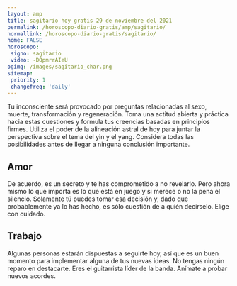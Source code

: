 ```yaml
---
layout: amp
title: sagitario hoy gratis 29 de noviembre del 2021 
permalink: /horoscopo-diario-gratis/amp/sagitario/
normallink: /horoscopo-diario-gratis/sagitario/
home: FALSE
horoscopo:
 signo: sagitario
 video: -DQpmrrAIeU
ogimg: /images/sagitario_char.png
sitemap:
 priority: 1
 changefreq: 'daily'
---
```



Tu inconsciente será provocado por preguntas relacionadas al sexo, muerte, transformación y regeneración. Toma una actitud abierta y práctica hacia estas cuestiones y formula tus creencias basadas en principios firmes. Utiliza el poder de la alineación astral de hoy para juntar la perspectiva sobre el tema del yin y el yang. Considera todas las posibilidades antes de llegar a ninguna conclusión importante.

## Amor

De acuerdo, es un secreto y te has comprometido a no revelarlo. Pero ahora mismo lo que importa es lo  que está en juego y si merece o no la pena el silencio. Solamente tú puedes tomar esa decisión y, dado que probablemente ya lo has hecho, es sólo cuestión de a quién decírselo. Elige con cuidado.

## Trabajo

Algunas personas estarán dispuestas a seguirte hoy, así que es un buen momento para implementar alguna de tus nuevas ideas. No tengas ningún reparo en destacarte. Eres el guitarrista líder de la banda. Anímate a probar nuevos acordes.